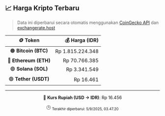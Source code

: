 

<!-- HARGA_KRIPTO -->
## 📈 Harga Kripto Terbaru

> Data ini diperbarui secara otomatis menggunakan [CoinGecko API](https://www.coingecko.com/) dan [exchangerate.host](https://exchangerate.host/)

<div align="center">

| 🪙 Token | 💰 Harga (IDR) |
|:------:|---------------:|
| 🟠 **Bitcoin (BTC)**   | Rp 1.815.224.348 |
| 🔵 **Ethereum (ETH)**  | Rp 70.766.385 |
| 🟣 **Solana (SOL)**    | Rp 3.341.549 |
| 🟢 **Tether (USDT)**   | Rp 16.461 |

---

💱 **Kurs Rupiah (USD → IDR)**: Rp 16.456

🕒 <sub>Terakhir diperbarui: 5/9/2025, 03.47.20</sub>

</div>
<!-- /HARGA_KRIPTO -->